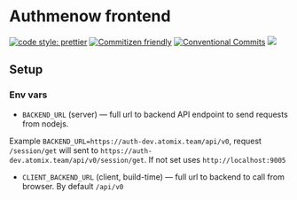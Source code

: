 # Authmenow frontend

[![code style: prettier](https://img.shields.io/badge/code_style-prettier-ff69b4.svg)](http://prettier.io) [![Commitizen friendly](https://img.shields.io/badge/commitizen-friendly-brightgreen.svg)](http://commitizen.github.io/cz-cli/) [![Conventional Commits](https://img.shields.io/badge/Conventional%20Commits-1.0.0-yellow.svg)](https://conventionalcommits.org) [![](https://img.shields.io/badge/feature/slices-1.0-blue)](https://featureslices.dev/v1.0)

## Setup

### Env vars

- `BACKEND_URL` (server) — full url to backend API endpoint to send requests from nodejs.

Example `BACKEND_URL=https://auth-dev.atomix.team/api/v0`, request `/session/get` will sent to `https://auth-dev.atomix.team/api/v0/session/get`. If not set uses `http://localhost:9005`

- `CLIENT_BACKEND_URL` (client, build-time) — full url to backend to call from browser. By default `/api/v0`
